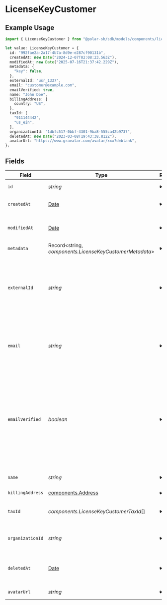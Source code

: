 # LicenseKeyCustomer

## Example Usage

```typescript
import { LicenseKeyCustomer } from "@polar-sh/sdk/models/components/licensekeycustomer.js";

let value: LicenseKeyCustomer = {
  id: "992fae2a-2a17-4b7a-8d9e-e287cf90131b",
  createdAt: new Date("2024-12-07T02:08:23.563Z"),
  modifiedAt: new Date("2025-07-16T21:37:42.229Z"),
  metadata: {
    "key": false,
  },
  externalId: "usr_1337",
  email: "customer@example.com",
  emailVerified: true,
  name: "John Doe",
  billingAddress: {
    country: "US",
  },
  taxId: [
    "911144442",
    "us_ein",
  ],
  organizationId: "1dbfc517-0bbf-4301-9ba8-555ca42b9737",
  deletedAt: new Date("2023-03-08T19:43:38.812Z"),
  avatarUrl: "https://www.gravatar.com/avatar/xxx?d=blank",
};
```

## Fields

| Field                                                                                                                                                           | Type                                                                                                                                                            | Required                                                                                                                                                        | Description                                                                                                                                                     | Example                                                                                                                                                         |
| --------------------------------------------------------------------------------------------------------------------------------------------------------------- | --------------------------------------------------------------------------------------------------------------------------------------------------------------- | --------------------------------------------------------------------------------------------------------------------------------------------------------------- | --------------------------------------------------------------------------------------------------------------------------------------------------------------- | --------------------------------------------------------------------------------------------------------------------------------------------------------------- |
| `id`                                                                                                                                                            | *string*                                                                                                                                                        | :heavy_check_mark:                                                                                                                                              | The ID of the customer.                                                                                                                                         | 992fae2a-2a17-4b7a-8d9e-e287cf90131b                                                                                                                            |
| `createdAt`                                                                                                                                                     | [Date](https://developer.mozilla.org/en-US/docs/Web/JavaScript/Reference/Global_Objects/Date)                                                                   | :heavy_check_mark:                                                                                                                                              | Creation timestamp of the object.                                                                                                                               |                                                                                                                                                                 |
| `modifiedAt`                                                                                                                                                    | [Date](https://developer.mozilla.org/en-US/docs/Web/JavaScript/Reference/Global_Objects/Date)                                                                   | :heavy_check_mark:                                                                                                                                              | Last modification timestamp of the object.                                                                                                                      |                                                                                                                                                                 |
| `metadata`                                                                                                                                                      | Record<string, *components.LicenseKeyCustomerMetadata*>                                                                                                         | :heavy_check_mark:                                                                                                                                              | N/A                                                                                                                                                             |                                                                                                                                                                 |
| `externalId`                                                                                                                                                    | *string*                                                                                                                                                        | :heavy_check_mark:                                                                                                                                              | The ID of the customer in your system. This must be unique within the organization. Once set, it can't be updated.                                              | usr_1337                                                                                                                                                        |
| `email`                                                                                                                                                         | *string*                                                                                                                                                        | :heavy_check_mark:                                                                                                                                              | The email address of the customer. This must be unique within the organization.                                                                                 | customer@example.com                                                                                                                                            |
| `emailVerified`                                                                                                                                                 | *boolean*                                                                                                                                                       | :heavy_check_mark:                                                                                                                                              | Whether the customer email address is verified. The address is automatically verified when the customer accesses the customer portal using their email address. | true                                                                                                                                                            |
| `name`                                                                                                                                                          | *string*                                                                                                                                                        | :heavy_check_mark:                                                                                                                                              | The name of the customer.                                                                                                                                       | John Doe                                                                                                                                                        |
| `billingAddress`                                                                                                                                                | [components.Address](../../models/components/address.md)                                                                                                        | :heavy_check_mark:                                                                                                                                              | N/A                                                                                                                                                             |                                                                                                                                                                 |
| `taxId`                                                                                                                                                         | *components.LicenseKeyCustomerTaxId*[]                                                                                                                          | :heavy_check_mark:                                                                                                                                              | N/A                                                                                                                                                             | [<br/>"911144442",<br/>"us_ein"<br/>]                                                                                                                           |
| `organizationId`                                                                                                                                                | *string*                                                                                                                                                        | :heavy_check_mark:                                                                                                                                              | The ID of the organization owning the customer.                                                                                                                 | 1dbfc517-0bbf-4301-9ba8-555ca42b9737                                                                                                                            |
| `deletedAt`                                                                                                                                                     | [Date](https://developer.mozilla.org/en-US/docs/Web/JavaScript/Reference/Global_Objects/Date)                                                                   | :heavy_check_mark:                                                                                                                                              | Timestamp for when the customer was soft deleted.                                                                                                               |                                                                                                                                                                 |
| `avatarUrl`                                                                                                                                                     | *string*                                                                                                                                                        | :heavy_check_mark:                                                                                                                                              | N/A                                                                                                                                                             | https://www.gravatar.com/avatar/xxx?d=blank                                                                                                                     |